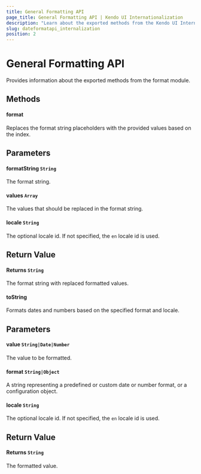 ```yaml
---
title: General Formatting API
page_title: General Formatting API | Kendo UI Internationalization
description: "Learn about the exported methods from the Kendo UI Internationalization General Formatting module."
slug: dateformatapi_internalization
position: 2
---
```


# General Formatting API

Provides information about the exported methods from the format module.

## Methods

#### format

Replaces the format string placeholders with the provided values based on the index.

## Parameters

#### formatString `String`

The format string.

#### values `Array`

The values that should be replaced in the format string.

#### locale `String`

The optional locale id. If not specified, the `en` locale id is used.

## Return Value

#### Returns `String`

The format string with replaced formatted values.

#### toString

Formats dates and numbers based on the specified format and locale.

## Parameters

#### value `String|Date|Number`

The value to be formatted.

#### format `String|Object`

A string representing a predefined or custom date or number format, or a configuration object.

#### locale `String`

The optional locale id. If not specified, the `en` locale id is used.

## Return Value

#### Returns `String`

The formatted value.
